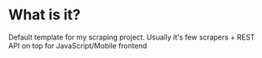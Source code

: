 # What is it?

Default template for my scraping project. Usually it's few scrapers + REST API on top for JavaScript/Mobile frontend
